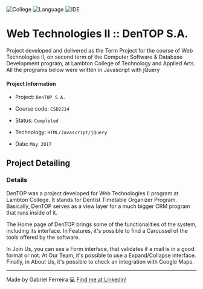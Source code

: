 ![College](https://img.shields.io/badge/College-Lambton_College-blue)
![Language](https://img.shields.io/badge/Language-Javascript_and_jQuery-red)
![IDE](https://img.shields.io/badge/IDE-Sublime-yellow)


# Web Technologies II :: DenTOP S.A.
Project developed and delivered as the Term Project for the course of Web Technologies II, on second term of the Computer Software & Database Development program, at Lambton College of Technology and Applied Arts. All the programs below were written in Javascript with jQuery

#### Project Information
- Project: ``DenTOP S.A.``
&nbsp;

- Course code: ``CSD2214``
&nbsp;

- Status: ``Completed``
&nbsp;

- Technology: ``HTML/Javascript/jQuery``
&nbsp;

- Date: ``May 2017``
&nbsp;

## Project Detailing
### Details
DenTOP was a project developed for Web Technologies II program at Lambton College. It stands for Dentist Timetable Organizer Program. Basically, DenTOP serves as a view layer for a much bigger CRM program that runs inside of it.

The Home page of DenTOP brings some of the functionalities of the system, including its interface. In Features, it's possible to find a Caroussel of the tools offered by the software.

In Join Us, you can see a Form interface, that validates if a mail is in a good format or not. At Our Team, it's possible to use a Expand/Collapse interface. Finally, in About Us, it's possible to check an integration with Google Maps.


--- 
Made by Gabriel Ferreira :computer: [Find me at Linkedin!](https://www.linkedin.com/in/gabriel-f-sousa/)
